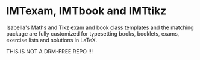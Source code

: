 # IMTexam, IMTbook and IMTtikz

Isabella's Maths and Tikz exam and book class templates and the matching package are fully customized for typesetting books, booklets, exams, exercise lists and solutions in LaTeX.


THIS IS NOT A DRM-FREE REPO !!!
